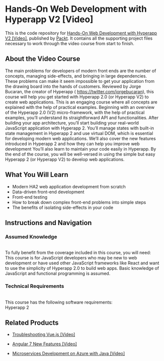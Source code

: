 # Hands-On Web Development with Hyperapp V2 [Video]
This is the code repository for [Hands-On Web Development with Hyperapp V2 [Video]](https://www.packtpub.com/application-development/hands-web-development-hyperapp-v2-video?utm_source=github&utm_medium=repository&utm_campaign=9781838557980), published by [Packt](https://www.packtpub.com/?utm_source=github). It contains all the supporting project files necessary to work through the video course from start to finish.
## About the Video Course
The main problems for developers of modern front ends are the number of concepts, managing side-effects, and bringing in large dependencies. These problems can make it seem impossible to get your application from the drawing board into the hands of customers.
Reviewed by Jorge Bucaran, the creator of Hyperapp ( https://twitter.com/jorgebucaran), this course will help you get started with Hyperapp 2.0 (or Hyperapp V2) to create web applications. This is an engaging course where all concepts are explained with the help of practical examples. Beginning with an overview of the Hyperapp 2.0 (V2) micro-framework, with the help of practical examples, you’ll understand its straightforward API and functionalities.
After building your app architecture, you’ll start building your real-world JavaScript application with Hyperapp 2. You’ll manage states with built-in state management in Hyperapp 2 and use virtual DOM, which is essential for developing modern web applications. We’ll also cover the new features introduced in Hyperapp 2 and how they can help you improve web development You’ll also learn to maintain your code easily in Hyperapp.
By the end of the course, you will be well-versed in using the simple but easy Hyperapp 2 (or Hyperapp V2) to develop web applications.

<H2>What You Will Learn</H2>
<DIV class=book-info-will-learn-text>
<UL>
<LI> Modern HA2 web application development from scratch
<LI> Data-driven front-end development
<LI> Front-end testing
<LI> How to break down complex front-end problems into simple steps
<LI> The benefits of isolating side-effects in your code	   </LI></UL></DIV>

## Instructions and Navigation
### Assumed Knowledge
<br>To fully benefit from the coverage included in this course, you will need:<br/>
This course is for JavaScript developers who may be new to web development or have used other JavaScript frameworks like React and want to use the simplicity of Hyperapp 2.0 to build web apps. Basic knowledge of JavaScript and functional programming is assumed.

### Technical Requirements
<br>This course has the following software requirements:<br/>
Hyperapp 2

## Related Products
* [Troubleshooting Vue.js [Video]](https://www.packtpub.com/application-development/troubleshooting-vuejs-video?utm_source=github&utm_medium=repository&utm_campaign=9781788993531)

* [Angular 7 New Features [Video]](https://www.packtpub.com/web-development/angular-7-new-features-video?utm_source=github&utm_medium=repository&utm_campaign=9781789619683)

* [Microservices Development on Azure with Java [Video]](https://www.packtpub.com/virtualization-and-cloud/microservices-development-azure-java-video?utm_source=github&utm_medium=repository&utm_campaign=9781789808858)


